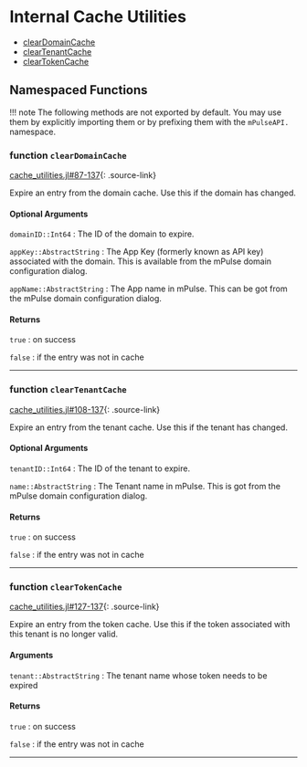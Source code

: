 # Internal Cache Utilities


* [clearDomainCache](cache_utilities.md#function-cleardomaincache)
* [clearTenantCache](cache_utilities.md#function-cleartenantcache)
* [clearTokenCache](cache_utilities.md#function-cleartokencache)
## Namespaced Functions
!!! note
    The following methods are not exported by default. You may use them by explicitly
    importing them or by prefixing them with the `mPulseAPI.` namespace.


### function `clearDomainCache`
[cache_utilities.jl#87-137](https://github.com/akamai/mPulseAPI.jl/tree/master/src/cache_utilities.jl#L87-L137){: .source-link}

Expire an entry from the domain cache.  Use this if the domain has changed.

#### Optional Arguments
`domainID::Int64`
:    The ID of the domain to expire.

`appKey::AbstractString`
:    The App Key (formerly known as API key) associated with the domain.  This is available from the mPulse domain configuration dialog.

`appName::AbstractString`
:    The App name in mPulse.  This can be got from the mPulse domain configuration dialog.


#### Returns
`true`
:    on success

`false`
:    if the entry was not in cache


---

### function `clearTenantCache`
[cache_utilities.jl#108-137](https://github.com/akamai/mPulseAPI.jl/tree/master/src/cache_utilities.jl#L108-L137){: .source-link}

Expire an entry from the tenant cache.  Use this if the tenant has changed.

#### Optional Arguments
`tenantID::Int64`
:    The ID of the tenant to expire.

`name::AbstractString`
:    The Tenant name in mPulse.  This is got from the mPulse domain configuration dialog.


#### Returns
`true`
:    on success

`false`
:    if the entry was not in cache


---

### function `clearTokenCache`
[cache_utilities.jl#127-137](https://github.com/akamai/mPulseAPI.jl/tree/master/src/cache_utilities.jl#L127-L137){: .source-link}

Expire an entry from the token cache.  Use this if the token associated with this tenant is no longer valid.

#### Arguments
`tenant::AbstractString`
:    The tenant name whose token needs to be expired


#### Returns
`true`
:    on success

`false`
:    if the entry was not in cache


---

